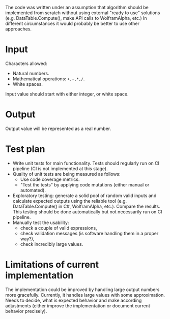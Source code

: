 The code was written under an assumption that algorithm should be implemented from scratch without using external "ready to use" solutions (e.g. DataTable.Compute(), make API calls to WolframAlpha, etc.) In different circumstances it would probably be better to use other approaches.


# Input
Characters allowed: 
* Natural numbers.
* Mathematical operations: `+,-,*,/`.
* White spaces.

Input value should start with either integer, or white space.

# Output
Output value will be represented as a real number.

# Test plan
* Write unit tests for main functionality. Tests should regularly run on CI pipeline (CI is not implemented at this stage).
* Quality of unit tests are being measured as follows:
    * Use code coverage metrics.
    * "Test the tests" by applying code mutations (either manual or automated).
* Exploratory testing: generate a solid pool of random valid inputs and calculate expected outputs using the reliable tool (e.g. DataTable.Compute() in C#, WolframAlpha, etc.). Compare the results. This testing should be done automatically but not necessarily run on CI pipeline.
* Manually test the usability:
    * check a couple of valid expressions,
    * check validation messages (is software handling them in a proper way?),
    * check incredibly large values.
    
# Limitations of current implementation
The implementation could be improved by handling large output numbers more gracefully. Currently, it handles large values with some approximation. Needs to decide, what is expected behavior and make according adjustments (either improve the implementation or document current behavior precisely).
